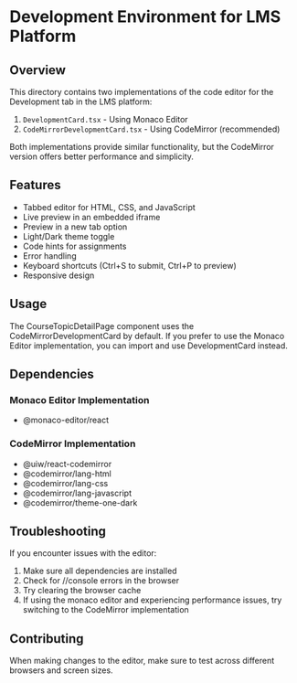 # Development Environment for LMS Platform

## Overview
This directory contains two implementations of the code editor for the Development tab in the LMS platform:

1. `DevelopmentCard.tsx` - Using Monaco Editor
2. `CodeMirrorDevelopmentCard.tsx` - Using CodeMirror (recommended)

Both implementations provide similar functionality, but the CodeMirror version offers better performance and simplicity.

## Features

- Tabbed editor for HTML, CSS, and JavaScript
- Live preview in an embedded iframe
- Preview in a new tab option
- Light/Dark theme toggle
- Code hints for assignments
- Error handling
- Keyboard shortcuts (Ctrl+S to submit, Ctrl+P to preview)
- Responsive design

## Usage

The CourseTopicDetailPage component uses the CodeMirrorDevelopmentCard by default. If you prefer to use the Monaco Editor implementation, you can import and use DevelopmentCard instead.

## Dependencies

### Monaco Editor Implementation
- @monaco-editor/react

### CodeMirror Implementation
- @uiw/react-codemirror
- @codemirror/lang-html
- @codemirror/lang-css
- @codemirror/lang-javascript
- @codemirror/theme-one-dark

## Troubleshooting

If you encounter issues with the editor:

1. Make sure all dependencies are installed
2. Check for //console errors in the browser
3. Try clearing the browser cache
4. If using the monaco editor and experiencing performance issues, try switching to the CodeMirror implementation

## Contributing

When making changes to the editor, make sure to test across different browsers and screen sizes. 